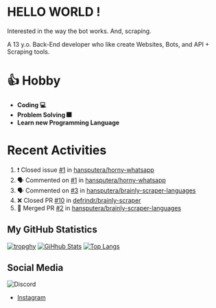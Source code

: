 # HELLO WORLD !

Interested in the way the bot works. And, scraping.

A 13 y.o. Back-End developer who like create Websites, Bots, and API + Scraping tools.

# 👍 Hobby

- **Coding 💻**
- **Problem Solving 🎆**
- **Learn new Programming Language**

# Recent Activities

<!--START_SECTION:activity-->
1. ❗️ Closed issue [#1](https://github.com/hansputera/horny-whatsapp/issues/1) in [hansputera/horny-whatsapp](https://github.com/hansputera/horny-whatsapp)
2. 🗣 Commented on [#1](https://github.com/hansputera/horny-whatsapp/issues/1) in [hansputera/horny-whatsapp](https://github.com/hansputera/horny-whatsapp)
3. 🗣 Commented on [#3](https://github.com/hansputera/brainly-scraper-languages/issues/3) in [hansputera/brainly-scraper-languages](https://github.com/hansputera/brainly-scraper-languages)
4. ❌ Closed PR [#10](https://github.com/defrindr/brainly-scraper/pull/10) in [defrindr/brainly-scraper](https://github.com/defrindr/brainly-scraper)
5. 🎉 Merged PR [#2](https://github.com/hansputera/brainly-scraper-languages/pull/2) in [hansputera/brainly-scraper-languages](https://github.com/hansputera/brainly-scraper-languages)
<!--END_SECTION:activity-->

## My GitHub Statistics

[![tropghy](https://github-profile-trophy.vercel.app/?username=hansputera&theme=dracula)](https://github.com/hansputera)
[![GiHhub Stats](https://github-readme-stats.vercel.app/api?username=hansputera&show_icons=true&theme=dark&count_private=true)](https://github.com/hansputera)
[![Top Langs](https://github-readme-stats.vercel.app/api/top-langs/?username=hansputera&layout=compact&theme=dark)](https://github.com/hansputera)

## Social Media

![Discord](https://discord.c99.nl/widget/theme-3/761198669302464533.png)
- [Instagram](https://instagram.com/hanif.dwy.putra12)
